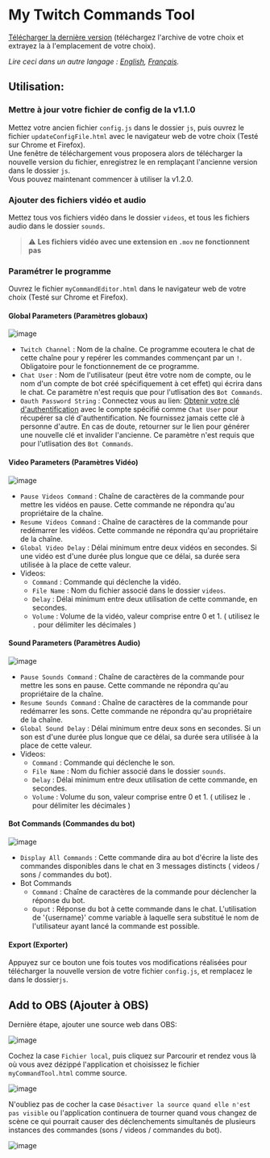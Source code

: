 # My Twitch Commands Tool
[Télécharger la dernière version](https://github.com/Revingbell/my-twitch-video-and-sound-commands/releases) (téléchargez l'archive de votre choix et extrayez la à l'emplacement de votre choix).  

*Lire ceci dans un autre langage : [English](README.md), [Français](README.fr.md).*

## Utilisation:

### Mettre à jour votre fichier de config de la v1.1.0
Mettez votre ancien fichier `config.js` dans le dossier `js`, puis ouvrez le fichier `updateConfigFile.html` avec le navigateur web de votre choix (Testé sur Chrome et Firefox).  
Une fenêtre de téléchargement vous proposera alors de télécharger la nouvelle version du fichier, enregistrez le en remplaçant l'ancienne version dans le dossier `js`.  
Vous pouvez maintenant commencer à utiliser la v1.2.0.

### Ajouter des fichiers vidéo et audio
Mettez tous vos fichiers vidéo dans le dossier `videos`, et tous les fichiers audio dans le dossier `sounds`.
> :warning: **Les fichiers vidéo avec une extension en `.mov` ne fonctionnent pas**

### Paramétrer le programme
Ouvrez le fichier `myCommandEditor.html` dans le navigateur web de votre choix (Testé sur Chrome et Firefox).  

#### Global Parameters (Paramètres globaux)
![image](https://user-images.githubusercontent.com/17751686/128506855-18990827-33b2-4125-b309-81b9c533c354.png)
- `Twitch Channel` : Nom de la chaîne. Ce programme ecoutera le chat de cette chaîne pour y repérer les commandes commençant par un `!`. Obligatoire pour le fonctionnement de ce programme.
- `Chat User` : Nom de l'utilisateur (peut être votre nom de compte, ou le nom d'un compte de bot créé spécifiquement à cet effet) qui écrira dans le chat. Ce paramètre n'est requis que pour l'utlisation des `Bot Commands`.
- `Oauth Password String` : Connectez vous au lien: [Obtenir votre clé d'authentification](https://twitchapps.com/tmi/) avec le compte spécifié comme `Chat User` pour récupérer sa clé d'authentification. Ne fournissez jamais cette clé à personne d'autre. En cas de doute, retourner sur le lien pour générer une nouvelle clé et invalider l'ancienne. Ce paramètre n'est requis que pour l'utlisation des `Bot Commands`.

#### Video Parameters (Paramètres Vidéo)
![image](https://user-images.githubusercontent.com/17751686/128507019-b0af7871-7d57-4e38-8648-6fd0b10119eb.png)
- `Pause Videos Command` : Chaîne de caractères de la commande pour mettre les vidéos en pause. Cette commande ne répondra qu'au propriétaire de la chaîne.
- `Resume Videos Command` : Chaîne de caractères de la commande pour redémarrer les vidéos. Cette commande ne répondra qu'au propriétaire de la chaîne.
- `Global Video Delay` : Délai minimum entre deux vidéos en secondes. Si une vidéo est d'une durée plus longue que ce délai, sa durée sera utilisée à la place de cette valeur.
- Videos:
  -  `Command` : Commande qui déclenche la vidéo.
  -  `File Name` : Nom du fichier associé dans le dossier `videos`.
  -  `Delay` : Délai minimum entre deux utilisation de cette commande, en secondes.
  -  `Volume` : Volume de la vidéo, valeur comprise entre 0 et 1. ( utilisez le `.` pour délimiter les décimales )

#### Sound Parameters (Paramètres Audio)
![image](https://user-images.githubusercontent.com/17751686/128507126-82b62ca4-201f-497b-a998-def265c19a38.png)
- `Pause Sounds Command` : Chaîne de caractères de la commande pour mettre les sons en pause. Cette commande ne répondra qu'au propriétaire de la chaîne.
- `Resume Sounds Command` : Chaîne de caractères de la commande pour redémarrer les sons. Cette commande ne répondra qu'au propriétaire de la chaîne.
- `Global Sound Delay` : Délai minimum entre deux sons en secondes. Si un son est d'une durée plus longue que ce délai, sa durée sera utilisée à la place de cette valeur.
- Videos:
  -  `Command` : Commande qui déclenche le son.
  -  `File Name` : Nom du fichier associé dans le dossier `sounds`.
  -  `Delay` : Délai minimum entre deux utilisation de cette commande, en secondes.
  -  `Volume` : Volume du son, valeur comprise entre 0 et 1. ( utilisez le `.` pour délimiter les décimales )

#### Bot Commands (Commandes du bot)
![image](https://user-images.githubusercontent.com/17751686/129709198-fb9930ac-82a4-47c8-9a4b-987176a7cc0f.png)
- `Display All Commands` : Cette commande dira au bot d'écrire la liste des commandes disponibles dans le chat en 3 messages distincts ( videos / sons / commandes du bot).
- Bot Commands
  -  `Command` : Chaîne de caractères de la commande pour déclencher la réponse du bot.
  -  `Ouput` : Réponse du bot à cette commande dans le chat. L'utilisation de '{username}' comme variable à laquelle sera substitué le nom de l'utilisateur ayant lancé la commande est possible.

#### Export (Exporter)
Appuyez sur ce bouton une fois toutes vos modifications réalisées pour télécharger la nouvelle version de votre fichier `config.js`, et remplacez le dans le dossier`js`.

## Add to OBS (Ajouter à OBS)
Dernière étape, ajouter une source web dans OBS:

![image](https://user-images.githubusercontent.com/17751686/129710382-8d28db74-6533-483c-9a7f-4137b4b3692e.png)

Cochez la case `Fichier local`, puis cliquez sur Parcourir et rendez vous là où vous avez dézippé l'application et choisissez le fichier `myCommandTool.html` comme source.

![image](https://user-images.githubusercontent.com/17751686/129711175-ba27df2a-8463-4950-9f2c-0e532b062b95.png)

N'oubliez pas de cocher la case `Désactiver la source quand elle n'est pas visible` ou l'application continuera de tourner quand vous changez de scène ce qui pourrait causer des déclenchements simultanés de plusieurs instances des commandes (sons / videos / commandes du bot).

![image](https://user-images.githubusercontent.com/17751686/129713447-1808933f-a8fa-4579-b7dc-da84cd497e3f.png)
